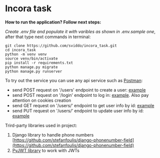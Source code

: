 # Incora task


**How to run the application? Follow next steps:**

*Create .env file and populate it with varibles as shown in .env.sample one*, after that type next commands in terminal:
```
git clone https://github.com/sviddo/incora_task.git
cd incora_task
python -m venv venv
source venv/bin/activate
pip install -r requirements.txt
python manage.py migrate
python manage.py runserver
```

To try out the service you can use any api service such as [Postman](https://www.postman.com/):
- send POST request on '/users' endpoint to create a user: [example](https://im.ge/i/O1CZ1J)
- send POST request on '/login' endpoint to log in: [example](https://im.ge/i/O1E22f). Also pay attention on cookies creation
- send GET request on '/users/<id>' endpoint to get user info by id: [example](https://im.ge/i/O1xWWS)
- send PUT request on '/users/<id>' endpoint to update user info by id: [example](https://im.ge/i/O13Omm)


Trird-party libraries used in project:
1. Django library to handle phone numbers [https://github.com/stefanfoulis/django-phonenumber-field](https://github.com/stefanfoulis/django-phonenumber-field)
2. [PyJWT library](https://pyjwt.readthedocs.io/en/stable/#) to work with JWTs
